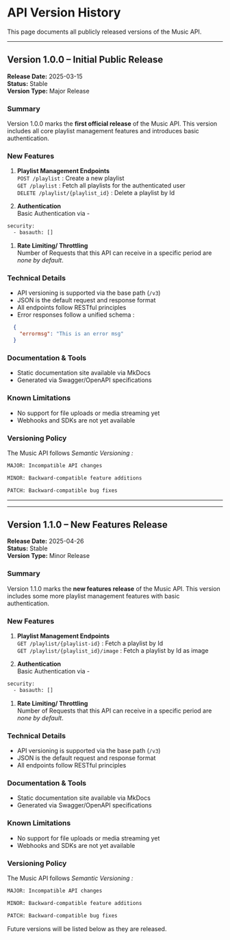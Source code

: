 # API Version History

This page documents all publicly released versions of the Music API.

---

## Version 1.0.0 – Initial Public Release  
**Release Date:** 2025-03-15  
**Status:** Stable  
**Version Type:** Major Release

### Summary

Version 1.0.0 marks the **first official release** of the Music API. This version includes all core playlist management features and introduces basic authentication.

### New Features

1. **Playlist Management Endpoints**  
`POST /playlist` : Create a new playlist  
`GET /playlist` : Fetch all playlists for the authenticated user  
`DELETE /playlist/{playlist_id}` : Delete a playlist by Id    

1. **Authentication**  
Basic Authentication via -
```bash
security:
  - basauth: []
```

1. **Rate Limiting/ Throttling**  
Number of Requests that this API can receive in a specific period are *none by default*.

### Technical Details

- API versioning is supported via the base path (`/v3`)
- JSON is the default request and response format
- All endpoints follow RESTful principles
- Error responses follow a unified schema :

```json
  {
    "errormsg": "This is an error msg"
  }
```

### Documentation & Tools
- Static documentation site available via MkDocs 
- Generated via Swagger/OpenAPI specifications


### Known Limitations
- No support for file uploads or media streaming yet
- Webhooks and SDKs are not yet available

### Versioning Policy
The Music API follows *Semantic Versioning :*

```bash
MAJOR: Incompatible API changes

MINOR: Backward-compatible feature additions

PATCH: Backward-compatible bug fixes
```

-----

-----

## Version 1.1.0 – New Features Release  
**Release Date:** 2025-04-26  
**Status:** Stable  
**Version Type:** Minor Release

### Summary

Version 1.1.0 marks the **new features release** of the Music API. This version includes some more playlist management features with basic authentication.

### New Features

1. **Playlist Management Endpoints**   
`GET /playlist/{playlist-id}` : Fetch a playlist by Id  
`GET /playlist/{playlist_id}/image` : Fetch a playlist by Id as image 

1. **Authentication**  
Basic Authentication via -
```bash
security:
  - basauth: []
```

1. **Rate Limiting/ Throttling**  
Number of Requests that this API can receive in a specific period are *none by default*.

### Technical Details

- API versioning is supported via the base path (`/v3`)
- JSON is the default request and response format
- All endpoints follow RESTful principles

### Documentation & Tools
- Static documentation site available via MkDocs 
- Generated via Swagger/OpenAPI specifications

### Known Limitations
- No support for file uploads or media streaming yet
- Webhooks and SDKs are not yet available

### Versioning Policy
The Music API follows *Semantic Versioning :*

```bash
MAJOR: Incompatible API changes

MINOR: Backward-compatible feature additions

PATCH: Backward-compatible bug fixes
```
Future versions will be listed below as they are released.